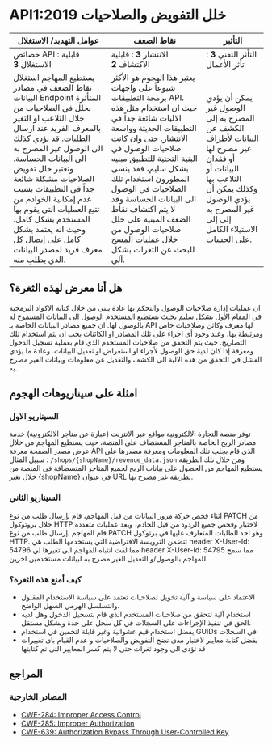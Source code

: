 # API1:2019 خلل التفويض والصلاحيات

| عوامل التهديد/ الاستغلال                                                                                                                                                                                                                                                                                                                                                                                                           | نقاط الضعف                                                                                                                                                                                                                                                                                                                                                                                                   | التأثير                                                                                                                                                                                    |
|------------------------------------------------------------------------------------------------------------------------------------------------------------------------------------------------------------------------------------------------------------------------------------------------------------------------------------------------------------------------------------------------------------------------------------|--------------------------------------------------------------------------------------------------------------------------------------------------------------------------------------------------------------------------------------------------------------------------------------------------------------------------------------------------------------------------------------------------------------|--------------------------------------------------------------------------------------------------------------------------------------------------------------------------------------------|
| خصائص API : قابلية الاستغلال **3**                                                                                                                                                                                                                                                                                                                                                                                                     | الانتشار **3** : قابلية الاكتشاف  **2**                                                                                                                                                                                                                                                                                                                                                                             | التأثر التقني **3** : تأثر الأعمال	                                                                                                                                                           |
| يستطيع المهاجم استغلال نقاط الضعف في مصادر البيانات Endpoint المتأثرة بخلل في الصلاحيات من خلال التلاعب او التغير بالمعرف الفريد عند ارسال الطلبات. قد يؤدي كذلك الى الوصول غير المصرح به الى البيانات الحساسة. وتعتبر خلل تفويض الصلاحيات مشكلة شائعة جداً في التطبيقات بسبب عدم إمكانية الخوادم من تتبع العمليات التي يقوم بها المستخدم بشكل كامل. وحيث انه يعتمد بشكل كامل على إيصال كل معرف فريد لمصدر البيانات الذي يطلب منه. | يعتبر هذا الهجوم هو الأكثر شيوعاً على واجهات برمجة التطبيقات API. حيث ان استخدام مثل هذه الاليات شائعة جداً في التطبيقات الحديثة وواسعة الانتشار. حتى وان كانت صلاحيات الوصول في البنية التحتية للتطبيق مبنيه بشكل سليم، فقد ينسى المطورون استخدام تلك الصلاحيات في الوصول الى البيانات الحساسة وقد لا يتم اكتشاف نقاط الضعف المبنية على خلل صلاحيات الوصول من خلال عمليات المسح للبحث عن الثغرات بشكل آلي.	 | يمكن أن يؤدي الوصول غير المصرح به إلى الكشف عن البيانات لأطراف غير مصرح لها أو فقدان البيانات أو التلاعب بها وكذلك يمكن أن يؤدي الوصول غير المصرح به إلى إلى الاستيلاء الكامل على الحساب.	 |




## هل أنا معرض لهذه الثغرة؟

ان عمليات إدارة صلاحيات الوصول والتحكم بها عادة يبنى من خلال كتابة الاكواد البرمجية في المقام الأول  بشكل سليم بحيث يستطيع المستخدم الوصول الى البيانات المسموح له بالوصول لها.
ان جميع مصادر البيانات الخاصة بـ API لها معرف وكائن وصلاحيات خاص ومرتبطة بها، وعند وجود أي اجراء على تلك المصادر او الكائنات يجب ان يتم استخدام تلك التصاريح. حيث يتم التحقق من صلاحيات المستخدم الذي قام بعملية تسجيل الدخول ومعرفة إذا كان لدية حق الوصول لأجراء او استعراض او تعديل البيانات. وعادة ما يؤدي الفشل في التحقق من هذه الالية الى الكشف والتعديل عن معلومات وبيانات الغير مصرح به.


## امثلة على سيناريوهات الهجوم

### السيناريو الاول

توفر منصة التجارة الالكترونية مواقع عبر الانترنت (عبارة عن متاجر الالكترونية) خدمة مصادر الربح الخاصة بالمتاجر المستضاف على المنصة، حيث يستطيع المهاجم من خلال عرض مصدر الصفحة معرفة API الذي قام بجلب تلك المعلومات ومعرفة مصدرها على سبيل المثال : `/shops/{shopName}/revenue_data.json`  ومن خلال تلك الطريقة يستطيع المهاجم من الحصول على بيانات الربح لجميع المتاجر المتسضافة في المنصة من خلال  تغير {shopName} في عنوان URL بطريقة غير مصرح بها.
    
### السيناريو الثاني

اثناء فحص حركة مرور البيانات من قبل المهاجم، قام بإرسال طلب من نوع PATCH  من خلال بروتوكول HTTP  لاختبار وفحص جميع الردود من قبل الخادم، وبعد عمليات متعددة  قام المهاجم بإرسال طلب من نوع PATCH  وهو احد الطلبات المتعارف عليها في برتوكول HTTP. تتضمن الترويسة الافتراضية التي يستخدمها الطلب هي header X-User-Id: 54796 مما لفت انتباه المهاجم الى تغيرها لي header X-User-Id: 54795 مما سمح للمهاجم بالوصول/و التعديل الغير مصرح به لبيانات مستخدمين اخرين.

### كيف أمنع هذه الثغرة؟

* الاعتماد على سياسة و آلية تخويل لصلاحيات تعتمد على سياسة الاستخدام المقبول والتسلسل الهرمي السهل الواضح.
* استخدام آلية لتحقق من صلاحيات المستخدم الذي قام بتسجيل الدخول وهل لديه الحق في تنفيذ الإجراءات على السجلات في كل سجل على حدة وبشكل مستقل.
* يفضل استخدام قيم عشوائية وغير قابلة لتخمين في استخدام GUIDs في السجلات
* يفضل كتابة معايير لاختبار مدى نضج التفويض والصلاحيات و عدم القيام باى تغييرات قد تؤدى الى وجود ثغرات حتى لا يتم كسر المعايير التى تم كتابتها


## المراجع

### المصادر الخارجية

* [CWE-284: Improper Access Control][1]
* [CWE-285: Improper Authorization][2]
* [CWE-639: Authorization Bypass Through User-Controlled Key][3]

[1]: https://cwe.mitre.org/data/definitions/284.html
[2]: https://cwe.mitre.org/data/definitions/285.html
[3]: https://cwe.mitre.org/data/definitions/639.html

